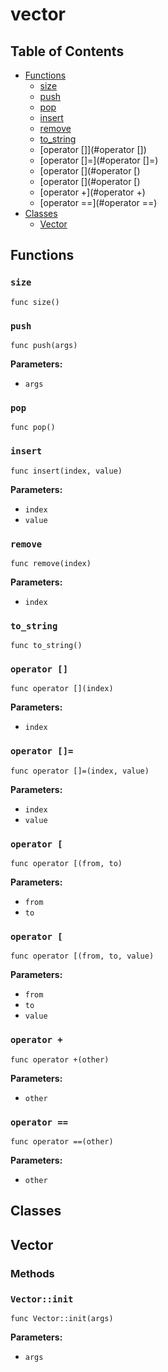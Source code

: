 # vector

## Table of Contents

- [Functions](#functions)
  - [size](#size)
  - [push](#push)
  - [pop](#pop)
  - [insert](#insert)
  - [remove](#remove)
  - [to_string](#to_string)
  - [operator []](#operator [])
  - [operator []=](#operator []=)
  - [operator [](#operator [)
  - [operator [](#operator [)
  - [operator +](#operator +)
  - [operator ==](#operator ==)
- [Classes](#classes)
  - [Vector](#Vector)

## Functions

### `size`

```xylia
func size()
```

### `push`

```xylia
func push(args)
```

**Parameters:**

- `args`

### `pop`

```xylia
func pop()
```

### `insert`

```xylia
func insert(index, value)
```

**Parameters:**

- `index`
- `value`

### `remove`

```xylia
func remove(index)
```

**Parameters:**

- `index`

### `to_string`

```xylia
func to_string()
```

### `operator []`

```xylia
func operator [](index)
```

**Parameters:**

- `index`

### `operator []=`

```xylia
func operator []=(index, value)
```

**Parameters:**

- `index`
- `value`

### `operator [`

```xylia
func operator [(from, to)
```

**Parameters:**

- `from`
- `to`

### `operator [`

```xylia
func operator [(from, to, value)
```

**Parameters:**

- `from`
- `to`
- `value`

### `operator +`

```xylia
func operator +(other)
```

**Parameters:**

- `other`

### `operator ==`

```xylia
func operator ==(other)
```

**Parameters:**

- `other`

## Classes

## Vector

### Methods

### `Vector::init`

```xylia
func Vector::init(args)
```

**Parameters:**

- `args`

